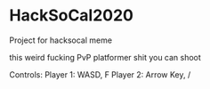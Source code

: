 # HackSoCal2020
Project for hacksocal meme

this weird fucking PvP platformer shit
you can shoot 

Controls:
Player 1:
  WASD, F
Player 2:
  Arrow Key, /
